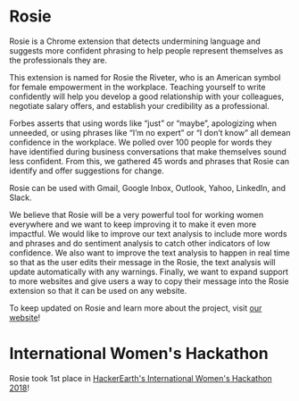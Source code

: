 # Rosie

Rosie is a Chrome extension that detects undermining language and suggests more confident phrasing to help people represent themselves as the professionals they are.

This extension is named for Rosie the Riveter, who is an American symbol for female empowerment in the workplace. Teaching yourself to write confidently will help you develop a good relationship with your colleagues, negotiate salary offers, and establish your credibility as a professional.

Forbes asserts that using words like “just” or “maybe”, apologizing when unneeded, or using phrases like “I’m no expert” or “I don’t know” all demean confidence in the workplace. We polled over 100 people for words they have identified during business conversations that make themselves sound less confident. From this, we gathered 45 words and phrases that Rosie can identify and offer suggestions for change.

Rosie can be used with Gmail, Google Inbox, Outlook, Yahoo, LinkedIn, and Slack.

We believe that Rosie will be a very powerful tool for working women everywhere and we want to keep improving it to make it even more impactful. We would like to improve our text analysis to include more words and phrases and do sentiment analysis to catch other indicators of low confidence. We also want to improve the text analysis to happen in real time so that as the user edits their message in the Rosie, the text analysis will update automatically with any warnings. Finally, we want to expand support to more websites and give users a way to copy their message into the Rosie extension so that it can be used on any website.

To keep updated on Rosie and learn more about the project, visit [our website](https://rosiesays.github.io/about/)!

# International Women's Hackathon

Rosie took 1st place in [HackerEarth's International Women's Hackathon 2018](https://www.hackerearth.com/sprints/international-women-hackathon-2018/)!
